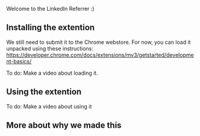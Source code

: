 Welcome to the LinkedIn Referrer :)

## Installing the extention

We still need to submit it to the Chrome webstore. For now, you can load it unpacked using these instructions:
https://developer.chrome.com/docs/extensions/mv3/getstarted/development-basics/

To do: Make a video about loading it. 

## Using the extention

To do: Make a video about using it

## More about why we made this

